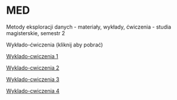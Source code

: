 # MED
Metody eksploracji danych - materiały, wykłady, ćwiczenia - studia magisterskie, semestr 2

Wykłado-ćwiczenia (kliknij aby pobrać)

<a href = "https://github.com/SmolakK/MED/raw/master/Wykladocwiczenia1/Wykladocwiczenia1.rar"> Wyklado-cwiczenia 1 </a>

<a href = "https://github.com/SmolakK/MED/raw/master/Wykladocwiczenia2.rar"> Wyklado-cwiczenia 2 </a>

<a href = "https://github.com/SmolakK/MED/raw/master/Wykladocwiczenia3.rar"> Wyklado-cwiczenia 3 </a>

<a href = "https://github.com/SmolakK/MED/raw/master/Wykladocwiczenia4.rar"> Wyklado-cwiczenia 4 </a>
